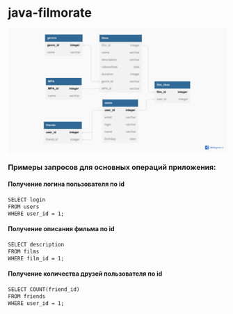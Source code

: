 # java-filmorate

![Image alt](https://github.com/EvgenyaOgoreltseva/java-filmorate/blob/main/diagram.jpg)

### Примеры запросов для основных операций приложения:

#### Получение логина пользователя по id

```
SELECT login
FROM users
WHERE user_id = 1;
```

#### Получение описания фильма по id

```
SELECT description
FROM films
WHERE film_id = 1;
```

#### Получение количества друзей пользователя по id

```
SELECT COUNT(friend_id)
FROM friends 
WHERE user_id = 1;
```